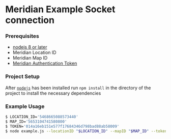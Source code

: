 # Meridian Example Socket connection

### Prerequisites

- [nodejs 8 or later][nodejs]
- Meridian Location ID
- Meridian Map ID
- [Meridian Authentication Token](https://edit.meridianapps.com/api/tokens)


### Project Setup

After [`nodejs`][nodejs] has been installed run `npm install` in the directory of the project to install the necessary dependencies


### Example Usage

```sh
$ LOCATION_ID='5468665088573440'
$ MAP_ID='5653104741580800'
$ TOKEN='014a16eb151e577f17684346d798bad88ab58009'
$ node example.js --locationID "$LOCATION_ID" --mapID "$MAP_ID" --token "$TOKEN"
```


[nodejs]: https://nodejs.org/en/download "NodeJS Download Page"
